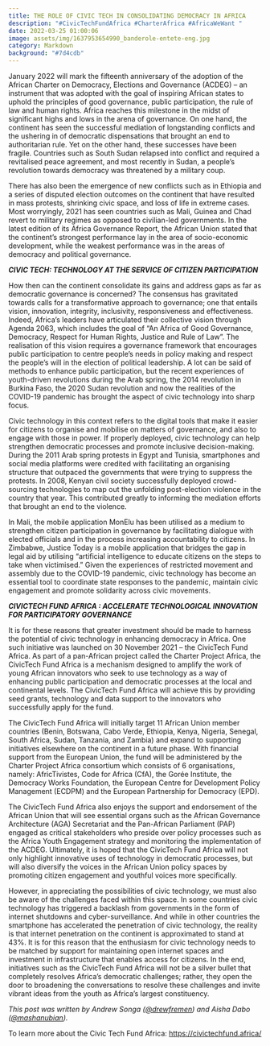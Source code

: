 ```yaml
---
title: THE ROLE OF CIVIC TECH IN CONSOLIDATING DEMOCRACY IN AFRICA
description: "#CivicTechFundAfrica #CharterAfrica #AfricaWeWant "
date: 2022-03-25 01:00:06
image: assets/img/1637953654990_banderole-entete-eng.jpg
category: Markdown
background: "#7d4cdb"
---
```

January 2022 will mark the fifteenth anniversary of the adoption of the African Charter on Democracy, Elections and Governance (ACDEG) – an instrument that was adopted with the goal of inspiring African states to uphold the principles of good governance, public participation, the rule of law and human rights. Africa reaches this milestone in the midst of significant highs and lows in the arena of governance. On one hand, the continent has seen the successful mediation of longstanding conflicts and the ushering in of democratic dispensations that brought an end to authoritarian rule. Yet on the other hand, these successes have been fragile.  Countries such as South Sudan relapsed into conflict and required a revitalised peace agreement, and most recently in Sudan, a people’s revolution towards democracy was threatened by a military coup. 

There has also been the emergence of new conflicts such as in Ethiopia and a series of disputed election outcomes on the continent that have resulted in mass protests, shrinking civic space, and loss of life in extreme cases. Most worryingly, 2021 has seen countries such as Mali, Guinea and Chad revert to military regimes as opposed to civilian-led governments. In the latest edition of its Africa Governance Report, the African Union stated that the continent’s strongest performance lay in the area of socio-economic development, while the weakest performance was in the areas of democracy and political governance.



***CIVIC TECH: TECHNOLOGY AT THE SERVICE OF CITIZEN PARTICIPATION***      


How then can the continent consolidate its gains and address gaps as far as democratic governance is concerned? The consensus has gravitated towards calls for a transformative approach to governance; one that entails vision, innovation, integrity, inclusivity, responsiveness and effectiveness. Indeed, Africa’s leaders have articulated their collective vision through Agenda 2063, which includes the goal of “An Africa of Good Governance, Democracy, Respect for Human Rights, Justice and Rule of Law”. The realisation of this vision requires a governance framework that encourages public participation to centre people’s needs in policy making and respect the people’s will in the election of political leadership. A lot can be said of methods to enhance public participation, but the recent experiences of youth-driven revolutions during the Arab spring, the 2014 revolution in Burkina Faso, the 2020 Sudan revolution and now the realities of the COVID-19 pandemic has brought the aspect of civic technology into sharp focus.

Civic technology in this context refers to the digital tools that make it easier for citizens to organise and mobilise on matters of governance, and also to engage with those in power. If properly deployed, civic technology can help strengthen democratic processes and promote inclusive decision-making. During the 2011 Arab spring protests in Egypt and Tunisia, smartphones and social media platforms were credited with facilitating an organising structure that outpaced the governments that were trying to suppress the protests. In 2008, Kenyan civil society successfully deployed crowd-sourcing technologies to map out the unfolding post-election violence in the country that year. This contributed greatly to informing the mediation efforts that brought an end to the violence. 

In Mali, the mobile application MonElu has been utilised as a medium to strengthen citizen participation in governance by facilitating dialogue with elected officials and in the process increasing accountability to citizens. In Zimbabwe, Justice Today is a mobile application that bridges the gap in legal aid by utilising “artificial intelligence to educate citizens on the steps to take when victimised.” Given the experiences of restricted movement and assembly due to the COVID-19 pandemic, civic technology has become an essential tool to coordinate state responses to the pandemic, maintain civic engagement and promote solidarity across civic movements.





***CIVICTECH FUND AFRICA : ACCELERATE TECHNOLOGICAL INNOVATION FOR PARTICIPATORY GOVERNANCE***






It is for these reasons that greater investment should be made to harness the potential of civic technology in enhancing democracy in Africa. One such initiative was launched on 30 November 2021 – the CivicTech Fund Africa. As part of a pan-African project called the Charter Project Africa, the CivicTech Fund Africa is a mechanism designed to amplify the work of young African innovators who seek to use technology as a way of enhancing public participation and democratic processes at the local and continental levels. The CivicTech Fund Africa will achieve this by providing seed grants, technology and data support to the innovators who successfully apply for the fund.

The CivicTech Fund Africa will initially target 11 African Union member countries (Benin, Botswana, Cabo Verde, Ethiopia, Kenya, Nigeria, Senegal, South Africa, Sudan, Tanzania, and Zambia) and expand to supporting initiatives elsewhere on the continent in a future phase. With financial support from the European Union, the fund will be administered by the Charter Project Africa consortium which consists of 6 organisations, namely: AfricTivistes, Code for Africa (CfA), the Gorée Institute, the Democracy Works Foundation, the European Centre for Development Policy Management (ECDPM) and the European Partnership for Democracy (EPD). 

The CivicTech Fund Africa also enjoys the support and endorsement of the African Union that will see essential organs such as the African Governance Architecture (AGA) Secretariat and the Pan-African Parliament (PAP) engaged as critical stakeholders who preside over policy processes such as the Africa Youth Engagement strategy and monitoring the implementation of the ACDEG. Ultimately, it is hoped that the CivicTech Fund Africa will not only highlight innovative uses of technology in democratic processes, but will also diversify the voices in the African Union policy spaces by promoting citizen engagement and youthful voices more specifically.

However, in appreciating the possibilities of civic technology, we must also be aware of the challenges faced within this space. In some countries civic technology has triggered a backlash from governments in the form of internet shutdowns and cyber-surveillance. And while in other countries the smartphone has accelerated the penetration of civic technology, the reality is that internet penetration on the continent is approximated to stand at 43%. It is for this reason that the enthusiasm for civic technology needs to be matched by support for maintaining open internet spaces and investment in infrastructure that enables access for citizens. In the end, initiatives such as the CivicTech Fund Africa will not be a silver bullet that completely resolves Africa’s democratic challenges; rather, they open the door to broadening the conversations to resolve these challenges and invite vibrant ideas from the youth as Africa’s largest constituency.

<!--StartFragment-->

*This post was written by Andrew Songa ([@drewfremen](https://twitter.com/drewfremen)) and Aisha Dabo ([@mashanubian](https://twitter.com/mashanubian)).*

<!--EndFragment-->



To learn more about the Civic Tech Fund Africa: https://civictechfund.africa/